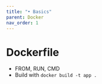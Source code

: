 ```yaml
---
title: "• Basics"
parent: Docker
nav_order: 1
---
```


# Dockerfile

- FROM, RUN, CMD
- Build with `docker build -t app .`
